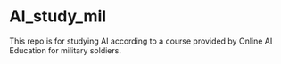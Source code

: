 # AI_study_mil
This repo is for studying AI according to a course provided by Online AI Education for military soldiers.
